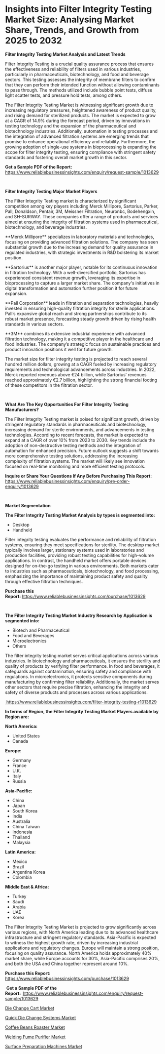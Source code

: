 <p><h1>Insights into Filter Integrity Testing Market Size: Analysing Market Share, Trends, and Growth from 2025 to 2032</h1></p><p><strong>Filter Integrity Testing Market Analysis and Latest Trends</strong></p>
<p><p>Filter Integrity Testing is a crucial quality assurance process that ensures the effectiveness and reliability of filters used in various industries, particularly in pharmaceuticals, biotechnology, and food and beverage sectors. This testing assesses the integrity of membrane filters to confirm that they can perform their intended function without allowing contaminants to pass through. The methods utilized include bubble point tests, diffuse light scatter tests, and pressure hold tests, among others.</p><p>The Filter Integrity Testing Market is witnessing significant growth due to increasing regulatory pressures, heightened awareness of product quality, and rising demand for sterilized products. The market is expected to grow at a CAGR of 14.9% during the forecast period, driven by innovations in testing technology and the expansion of the pharmaceutical and biotechnology industries. Additionally, automation in testing processes and the integration of advanced filtration systems are emerging trends that promise to enhance operational efficiency and reliability. Furthermore, the growing adoption of single-use systems in bioprocessing is expanding the scope for filter integrity testing, ensuring compliance with stringent safety standards and fostering overall market growth in this sector.</p></p>
<p><strong>Get a Sample PDF of the Report:&nbsp;</strong> <a href="https://www.reliablebusinessinsights.com/enquiry/request-sample/1013629?utm_campaign=60&utm_medium=2&utm_source=Github&utm_content=ia&utm_term=08042025&utm_id=filter-integrity-testing">https://www.reliablebusinessinsights.com/enquiry/request-sample/1013629</a></p>
<p>&nbsp;</p>
<p><strong>Filter Integrity Testing Major Market Players</strong></p>
<p><p>The Filter Integrity Testing market is characterized by significant competition among key players including Merck Millipore, Sartorius, Parker, Pall, Donaldson, Pentair, 3M, Meissner Filtration, Neuronbc, Bodehengxin, and SH-SURWAY. These companies offer a range of products and services aimed at ensuring the integrity of filtration systems used in pharmaceutical, biotechnology, and beverage industries.</p><p>**Merck Millipore** specializes in laboratory materials and technologies, focusing on providing advanced filtration solutions. The company has seen substantial growth due to the increasing demand for quality assurance in regulated industries, with strategic investments in R&D bolstering its market position.</p><p>**Sartorius** is another major player, notable for its continuous innovation in filtration technology. With a well-diversified portfolio, Sartorius has experienced consistent revenue growth, leveraging its expertise in bioprocessing to capture a larger market share. The company's initiatives in digital transformation and automation further position it for future expansion.</p><p>**Pall Corporation** leads in filtration and separation technologies, heavily invested in ensuring high-quality filtration integrity for sterile applications. Pall’s expansive global reach and strong partnerships contribute to its robust market presence, forecasting steady growth driven by rising health standards in various sectors.</p><p>**3M** combines its extensive industrial experience with advanced filtration technology, making it a competitive player in the healthcare and food industries. The company’s strategic focus on sustainable practices and product innovation positions it well for future growth.</p><p>The market size for filter integrity testing is projected to reach several hundred million dollars, growing at a CAGR fueled by increasing regulatory requirements and technological advancements across industries. In 2022, Merck reported revenues above €24 billion, while Sartorius’ revenues reached approximately €2.7 billion, highlighting the strong financial footing of these competitors in the filtration sector.</p></p>
<p>&nbsp;</p>
<p><strong>What Are The Key Opportunities For Filter Integrity Testing Manufacturers?</strong></p>
<p><p>The Filter Integrity Testing market is poised for significant growth, driven by stringent regulatory standards in pharmaceuticals and biotechnology, increasing demand for sterile environments, and advancements in testing technologies. According to recent forecasts, the market is expected to expand at a CAGR of over 10% from 2023 to 2030. Key trends include the adoption of non-destructive testing methods and the integration of automation for enhanced precision. Future outlook suggests a shift towards more comprehensive testing solutions, addressing the increasing complexity of filtration systems. The market will likely see innovation focused on real-time monitoring and more efficient testing protocols.</p></p>
<p><strong>Inquire or Share Your Questions If Any Before Purchasing This Report:</strong> <a href="https://www.reliablebusinessinsights.com/enquiry/pre-order-enquiry/1013629?utm_campaign=60&utm_medium=2&utm_source=Github&utm_content=ia&utm_term=08042025&utm_id=filter-integrity-testing">https://www.reliablebusinessinsights.com/enquiry/pre-order-enquiry/1013629</a></p>
<p>&nbsp;</p>
<p><strong>Market Segmentation</strong></p>
<p><strong>The Filter Integrity Testing Market Analysis by types is segmented into:</strong></p>
<p><ul><li>Desktop</li><li>Handheld</li></ul></p>
<p><p>Filter integrity testing evaluates the performance and reliability of filtration systems, ensuring they meet specifications for sterility. The desktop market typically involves larger, stationary systems used in laboratories and production facilities, providing robust testing capabilities for high-volume applications. In contrast, the handheld market offers portable devices designed for on-the-go testing in various environments. Both markets cater to industries such as pharmaceuticals, biotechnology, and food processing, emphasizing the importance of maintaining product safety and quality through effective filtration techniques.</p></p>
<p><strong>Purchase this Report:&nbsp;</strong><a href="https://www.reliablebusinessinsights.com/purchase/1013629?utm_campaign=60&utm_medium=2&utm_source=Github&utm_content=ia&utm_term=08042025&utm_id=filter-integrity-testing">https://www.reliablebusinessinsights.com/purchase/1013629</a></p>
<p>&nbsp;</p>
<p><strong>The Filter Integrity Testing Market Industry Research by Application is segmented into:</strong></p>
<p><ul><li>Biotech and Pharmaceutical</li><li>Food and Beverages</li><li>Microelectronics</li><li>Others</li></ul></p>
<p><p>The filter integrity testing market serves critical applications across various industries. In biotechnology and pharmaceuticals, it ensures the sterility and quality of products by verifying filter performance. In food and beverages, it safeguards against contamination, ensuring safety and compliance with regulations. In microelectronics, it protects sensitive components during manufacturing by confirming filter reliability. Additionally, the market serves other sectors that require precise filtration, enhancing the integrity and safety of diverse products and processes across various applications.</p></p>
<p><a href="https://www.reliablebusinessinsights.com/filter-integrity-testing-r1013629?utm_campaign=60&utm_medium=2&utm_source=Github&utm_content=ia&utm_term=08042025&utm_id=filter-integrity-testing">&nbsp;https://www.reliablebusinessinsights.com/filter-integrity-testing-r1013629</a></p>
<p><strong>In terms of Region, the Filter Integrity Testing Market Players available by Region are:</strong></p>
<p>
    <p> <strong> North America: </strong>
        <ul>
            <li>United States</li>
            <li>Canada</li>
        </ul>
        </p> 
    <p> <strong> Europe: </strong>
        <ul>
            <li>Germany</li>
            <li>France</li>
            <li>U.K.</li>
            <li>Italy</li>
            <li>Russia</li>
        </ul>
        </p> 
    <p> <strong> Asia-Pacific: </strong>
        <ul>
            <li>China</li>
            <li>Japan</li>
            <li>South Korea</li>
            <li>India</li>
            <li>Australia</li>
            <li>China Taiwan</li>
            <li>Indonesia</li>
            <li>Thailand</li>
            <li>Malaysia</li>
        </ul>
        </p> 
    <p> <strong> Latin America: </strong>
        <ul>
            <li>Mexico</li>
            <li>Brazil</li>
            <li>Argentina Korea</li>
            <li>Colombia</li>
        </ul>
        </p> 
    <p> <strong> Middle East & Africa: </strong>
        <ul>
            <li>Turkey</li>
            <li>Saudi</li>
            <li>Arabia</li>
            <li>UAE</li>
            <li>Korea</li>
        </ul>
    </p>
    </p>
<p><p>The Filter Integrity Testing Market is projected to grow significantly across various regions, with North America leading due to its advanced healthcare infrastructure and stringent regulatory standards. Asia-Pacific is expected to witness the highest growth rate, driven by increasing industrial applications and regulatory changes. Europe will maintain a strong position, focusing on quality assurance. North America holds approximately 40% market share, while Europe accounts for 30%, Asia-Pacific comprises 20%, and both the USA and China together represent around 10%.</p></p>
<p><strong>Purchase this Report: </strong><a href="https://www.reliablebusinessinsights.com/purchase/1013629?utm_campaign=60&utm_medium=2&utm_source=Github&utm_content=ia&utm_term=08042025&utm_id=filter-integrity-testing">https://www.reliablebusinessinsights.com/purchase/1013629</a></p>
<p>&nbsp;<strong>Get a Sample PDF of the Report:&nbsp;&nbsp;</strong><a href="https://www.reliablebusinessinsights.com/enquiry/request-sample/1013629?utm_campaign=60&utm_medium=2&utm_source=Github&utm_content=ia&utm_term=08042025&utm_id=filter-integrity-testing">https://www.reliablebusinessinsights.com/enquiry/request-sample/1013629</a></p>
<p><strong></strong></p>
<p><p><a href="https://github.com/alrogikrosa/Market-Research-Report-List-1/blob/main/die-change-cart-market.md?utm_campaign=60&utm_medium=2&utm_source=Github&utm_content=ia&utm_term=08042025&utm_id=filter-integrity-testing">Die Change Cart Market</a></p><p><a href="https://github.com/coricnzati/Market-Research-Report-List-1/blob/main/quick-die-change-systems-market.md?utm_campaign=60&utm_medium=2&utm_source=Github&utm_content=ia&utm_term=08042025&utm_id=filter-integrity-testing">Quick Die Change Systems Market</a></p><p><a href="https://github.com/puhakhommabh/Market-Research-Report-List-1/blob/main/coffee-beans-roaster-market.md?utm_campaign=60&utm_medium=2&utm_source=Github&utm_content=ia&utm_term=08042025&utm_id=filter-integrity-testing">Coffee Beans Roaster Market</a></p><p><a href="https://github.com/mynaoanes/Market-Research-Report-List-1/blob/main/welding-fume-purifier-market.md?utm_campaign=60&utm_medium=2&utm_source=Github&utm_content=ia&utm_term=08042025&utm_id=filter-integrity-testing">Welding Fume Purifier Market</a></p><p><a href="https://github.com/borknyberg/Market-Research-Report-List-1/blob/main/surface-preparation-machines-market.md?utm_campaign=60&utm_medium=2&utm_source=Github&utm_content=ia&utm_term=08042025&utm_id=filter-integrity-testing">Surface Preparation Machines Market</a></p></p>